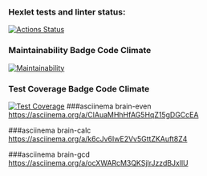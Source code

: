### Hexlet tests and linter status:
[![Actions Status](https://github.com/Evgenqwerty/php-project-45/actions/workflows/hexlet-check.yml/badge.svg)](https://github.com/Evgenqwerty/php-project-45/actions)
### Maintainability Badge Code Climate
[![Maintainability](https://api.codeclimate.com/v1/badges/242485b25f4b4a291655/maintainability)](https://codeclimate.com/github/Evgenqwerty/php-project-45/maintainability)
### Test Coverage Badge Code Climate
[![Test Coverage](https://api.codeclimate.com/v1/badges/242485b25f4b4a291655/test_coverage)](https://codeclimate.com/github/Evgenqwerty/php-project-45/test_coverage)
###asciinema brain-even
https://asciinema.org/a/ClAuaMHhHfAG5HqZ15gDGCcEA

###asciinema brain-calc
https://asciinema.org/a/k6cJv6IwE2Vv5GttZKAuft8Z4

###asciinema brain-gcd
https://asciinema.org/a/ocXWARcM3QKSjlrJzzdBJxllU

